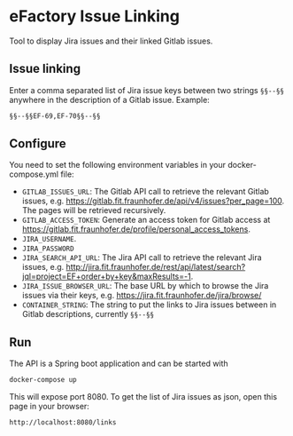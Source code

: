 # eFactory Issue Linking

Tool to display Jira issues and their linked Gitlab issues.

## Issue linking

Enter a comma separated list of Jira issue keys between two strings `§§--§§` anywhere in the description of a Gitlab issue. Example:

```bash
§§--§§EF-69,EF-70§§--§§ 
```

## Configure

You need to set the following environment variables in your docker-compose.yml file:

* `GITLAB_ISSUES_URL`: The Gitlab API call to retrieve the relevant Gitlab issues, e.g. https://gitlab.fit.fraunhofer.de/api/v4/issues?per_page=100. The pages will be retrieved recursively.
* `GITLAB_ACCESS_TOKEN`: Generate an access token for Gitlab access at https://gitlab.fit.fraunhofer.de/profile/personal_access_tokens.
* `JIRA_USERNAME`.
* `JIRA_PASSWORD`
* `JIRA_SEARCH_API_URL`: The Jira API call to retrieve the relevant Jira issues, e.g. http://jira.fit.fraunhofer.de/rest/api/latest/search?jql=project=EF+order+by+key&maxResults=-1.
* `JIRA_ISSUE_BROWSER_URL`: The base URL by which to browse the Jira issues via their keys, e.g. https://jira.fit.fraunhofer.de/jira/browse/
* `CONTAINER_STRING`: The string to put the links to Jira issues between in Gitlab descriptions, currently `§§--§§` 

## Run

The API is a Spring boot application and can be started with

```bash
docker-compose up
```

This will expose port 8080. To get the list of Jira issues as json, open this page in your browser:

```
http://localhost:8080/links
```

